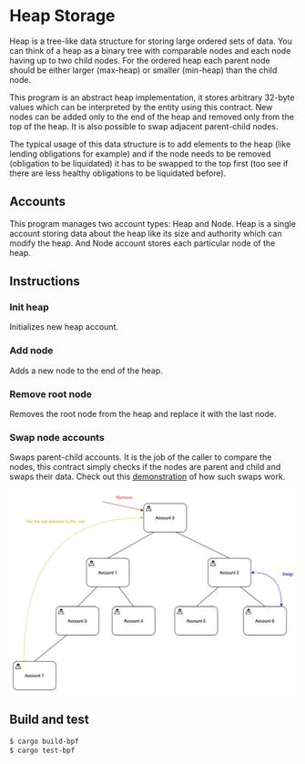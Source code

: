 # Heap Storage
Heap is a tree-like data structure for storing large ordered sets of data. You can think of a heap as a binary tree with comparable nodes and each node having up to two child nodes. For the ordered heap each parent node should be either larger (max-heap) or smaller (min-heap) than the child node.

This program is an abstract heap implementation, it stores arbitrary 32-byte values which can be interpreted by the entity using this contract. New nodes can be added only to the end of the heap and removed only from the top of the heap. It is also possible to swap adjacent parent-child nodes.

The typical usage of this data structure is to add elements to the heap (like lending obligations for example) and if the node needs to be removed (obligation to be liquidated) it has to be swapped to the top first (too see if there are less healthy obligations to be liquidated before).

## Accounts
This program manages two account types: Heap and Node. Heap is a single account storing data about the heap like its size and authority which can modify the heap. And Node account stores each particular node of the heap.

## Instructions

### Init heap
Initializes new heap account.

### Add node
Adds a new node to the end of the heap.

### Remove root node
Removes the root node from the heap and replace it with the last node. 

### Swap node accounts
Swaps parent-child accounts. It is the job of the caller to compare the nodes, this contract simply checks if the nodes are parent and child and swaps their data.
Check out this [demonstration](https://www.cs.usfca.edu/~galles/visualization/Heap.html) of how such swaps work.

![Account heap diagram](./resources/diagram.png)

## Build and test
```
$ cargo build-bpf
$ cargo test-bpf
```